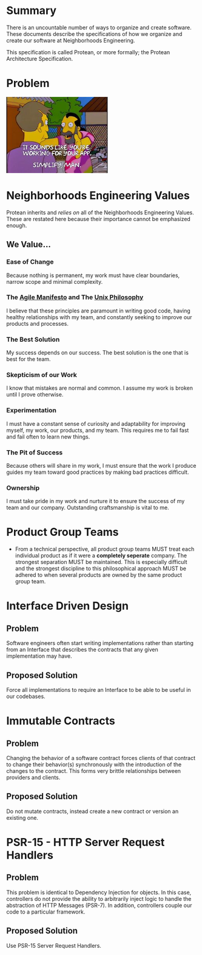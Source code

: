 # Summary
There is an uncountable number of ways to organize and create software. These documents describe the specifications of how we organize and create our software at Neighborhoods Engineering.

This specification is called Protean, or more formally; the Protean Architecture Specification.

# Problem
![simplify](images/simplify.jpeg)

# Neighborhoods Engineering Values
Protean inherits and *relies on* all of the Neighborhoods Engineering Values. These are restated here because their importance  cannot be emphasized enough.

## We Value...

### Ease of Change
Because nothing is permanent, my work must have clear boundaries, narrow scope and minimal complexity.

### The [Agile Manifesto](http://agilemanifesto.org/) and The [Unix Philosophy](https://en.wikipedia.org/wiki/Unix_philosophy)
I believe that these principles are paramount in writing good code, having healthy relationships with my team, and constantly seeking to improve our products and processes.

### The Best Solution
My success depends on our success. The best solution is the one that is best for the team.

### Skepticism of our Work
I know that mistakes are normal and common. I assume my work is broken until I prove otherwise.

### Experimentation
I must have a constant sense of curiosity and adaptability for improving myself, my work, our products, and my team. This requires me to fail fast and fail often to learn new things.

### The Pit of Success
Because others will share in my work, I must ensure that the work I produce guides my team toward good practices by making bad practices difficult.

### Ownership
I must take pride in my work and nurture it to ensure the success of my team and our company. Outstanding craftsmanship is vital to me.

# Product Group Teams
* From a technical perspective, all product group teams MUST treat each individual product as if it were a **completely seperate** company. The strongest separation MUST be maintained. This is especially difficult and the strongest discipline to this philosophical approach MUST be adhered to when several products are owned by the same product group team. 

# Interface Driven Design

## Problem
Software engineers often start writing implementations rather than starting from an Interface that describes the contracts that any given implementation may have.

## Proposed Solution
Force all implementations to require an Interface to be able to be useful in our codebases.

# Immutable Contracts
## Problem
Changing the behavior of a software contract forces clients of that contract to change their behavior(s) synchronously with the introduction of the changes to the contract.  This forms very brittle relationships between providers and clients.

## Proposed Solution
Do not mutate contracts, instead create a new contract or version an existing one.

# PSR-15 - HTTP Server Request Handlers
## Problem
This problem is identical to Dependency Injection for objects.  In this case, controllers do not provide the ability to arbitrarily inject logic to handle the abstraction of HTTP Messages (PSR-7). In addition, controllers couple our code to a particular framework.

## Proposed Solution
Use PSR-15 Server Request Handlers.
